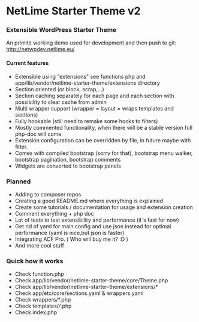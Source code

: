 # NetLime Starter Theme v2
### Extensible WordPress Starter Theme

An primite working demo used for development and then push to git: http://netwpdev.netlime.eu/ 

#### Current features
- Extensible using "extensions" see functions php and app/lib/vendor/netlime-starter-theme/extensions directory
- Section oriented (or block, scrap,...)
- Section caching separately for each page and each section with possibility to clear cache from admin
- Multi wrapper support (wrapper = layout = wraps templates and sections)
- Fully hookable (still need to remake some hooks to filters)
- Mostly commented functionality, when there will be a stable version full php-doc will come
- Extension configuration can be overridden by file, in future maybe with filter.
- Comes with compiled bootstrap (sorry for that), bootstrap menu walker, bootstrap pagination, bootstrap comments
- Widgets are converted to bootstrap panels

### Planned
- Adding to composer repos
- Creating a good README.md where everything is explained
- Create some tutorials / documentation for usage and extension creation
- Comment everything + php doc
- Lot of tests to test extensibility and performance (it´s fast for now)
- Get rid of yaml for main config and use json instead for optimal performance (yaml is nice,but json is faster)
- Integrating ACF Pro. ( Who will buy me it? :D )
- And more cool stuff

### Quick how it works
- Check function.php
- Check app/lib/vendor/netlime-starter-theme/core/Theme.php
- Check app/lib/vendor/netlime-starter-theme/extensions/*
- Check app/etc/core/sections.yaml & wrappers.yaml
- Check wrappers/*.php
- Check templates/*/*.php
- Check index.php